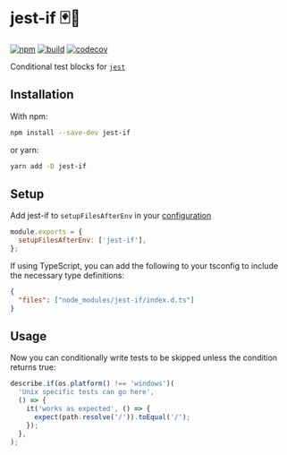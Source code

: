 # jest-if 🃏🤔

[![npm](https://img.shields.io/npm/v/jest-if)](https://www.npmjs.com/package/jest-if)
[![build](https://img.shields.io/github/workflow/status/tough-griff/jest-if/Test)](https://github.com/tough-griff/jest-if/actions/workflows/test.yml)
[![codecov](https://img.shields.io/codecov/c/github/tough-griff/jest-if)](https://codecov.io/gh/tough-griff/jest-if)

Conditional test blocks for [`jest`](https://jestjs.io)

## Installation

With npm:

```sh
npm install --save-dev jest-if
```

or yarn:

```sh
yarn add -D jest-if
```

## Setup

Add jest-if to `setupFilesAfterEnv` in your [configuration](https://jestjs.io/docs/configuration#setupfilesafterenv-array)

```js
module.exports = {
  setupFilesAfterEnv: ['jest-if'],
};
```

If using TypeScript, you can add the following to your tsconfig to include the
necessary type definitions:

```json
{
  "files": ["node_modules/jest-if/index.d.ts"]
}
```

## Usage

Now you can conditionally write tests to be skipped unless the condition returns
true:

```js
describe.if(os.platform() !== 'windows')(
  'Unix specific tests can go here',
  () => {
    it('works as expected', () => {
      expect(path.resolve('/')).toEqual('/');
    });
  },
);
```
